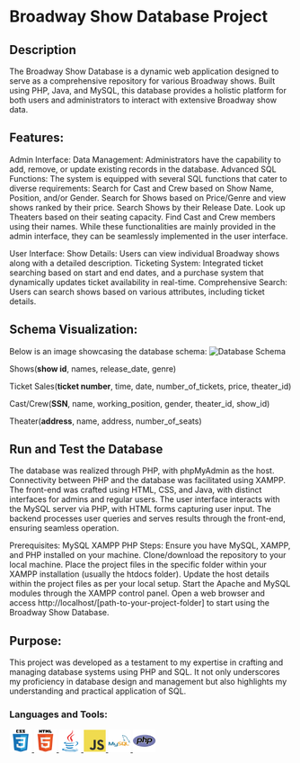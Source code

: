 # Broadway Show Database Project

## Description
The Broadway Show Database is a dynamic web application designed to serve as a comprehensive repository for various Broadway shows. Built using PHP, Java, and MySQL, this database provides a holistic platform for both users and administrators to interact with extensive Broadway show data.

## Features:
Admin Interface:
Data Management: Administrators have the capability to add, remove, or update existing records in the database.
Advanced SQL Functions: The system is equipped with several SQL functions that cater to diverse requirements:
Search for Cast and Crew based on Show Name, Position, and/or Gender.
Search for Shows based on Price/Genre and view shows ranked by their price.
Search Shows by their Release Date.
Look up Theaters based on their seating capacity.
Find Cast and Crew members using their names.
While these functionalities are mainly provided in the admin interface, they can be seamlessly implemented in the user interface.

User Interface:
Show Details: Users can view individual Broadway shows along with a detailed description.
Ticketing System: Integrated ticket searching based on start and end dates, and a purchase system that dynamically updates ticket availability in real-time.
Comprehensive Search: Users can search shows based on various attributes, including ticket details.

## Schema Visualization:
Below is an image showcasing the database schema:
![Database Schema]([https://github.com/oteomamo/Broadway_Shows_Database/blob/main/DatabaseSchema.png])


Shows(**show id**, names, release_date, genre)

Ticket Sales(**ticket number**, time, date, number_of_tickets, price, theater_id)

Cast/Crew(**SSN**, name, working_position, gender, theater_id, show_id)

Theater(**address**, name, address, number_of_seats)


## Run and Test the Database

The database was realized through PHP, with phpMyAdmin as the host. Connectivity between PHP and the database was facilitated using XAMPP. The front-end was crafted using HTML, CSS, and Java, with distinct interfaces for admins and regular users. The user interface interacts with the MySQL server via PHP, with HTML forms capturing user input. The backend processes user queries and serves results through the front-end, ensuring seamless operation.

Prerequisites:
MySQL
XAMPP
PHP
Steps:
Ensure you have MySQL, XAMPP, and PHP installed on your machine.
Clone/download the repository to your local machine.
Place the project files in the specific folder within your XAMPP installation (usually the htdocs folder).
Update the host details within the project files as per your local setup.
Start the Apache and MySQL modules through the XAMPP control panel.
Open a web browser and access http://localhost/[path-to-your-project-folder] to start using the Broadway Show Database.

## Purpose:
This project was developed as a testament to my expertise in crafting and managing database systems using PHP and SQL. It not only underscores my proficiency in database design and management but also highlights my understanding and practical application of SQL.

<h3 align="left">Languages and Tools:</h3>
<p align="left"> <a href="https://www.w3schools.com/css/" target="_blank" rel="noreferrer"> <img src="https://raw.githubusercontent.com/devicons/devicon/master/icons/css3/css3-original-wordmark.svg" alt="css3" width="40" height="40"/> </a> <a href="https://www.w3.org/html/" target="_blank" rel="noreferrer"> <img src="https://raw.githubusercontent.com/devicons/devicon/master/icons/html5/html5-original-wordmark.svg" alt="html5" width="40" height="40"/> </a> <a href="https://www.java.com" target="_blank" rel="noreferrer"> <img src="https://raw.githubusercontent.com/devicons/devicon/master/icons/java/java-original.svg" alt="java" width="40" height="40"/> </a> <a href="https://developer.mozilla.org/en-US/docs/Web/JavaScript" target="_blank" rel="noreferrer"> <img src="https://raw.githubusercontent.com/devicons/devicon/master/icons/javascript/javascript-original.svg" alt="javascript" width="40" height="40"/> </a> <a href="https://www.mysql.com/" target="_blank" rel="noreferrer"> <img src="https://raw.githubusercontent.com/devicons/devicon/master/icons/mysql/mysql-original-wordmark.svg" alt="mysql" width="40" height="40"/> </a> <a href="https://www.php.net" target="_blank" rel="noreferrer"> <img src="https://raw.githubusercontent.com/devicons/devicon/master/icons/php/php-original.svg" alt="php" width="40" height="40"/> </a> </p>
